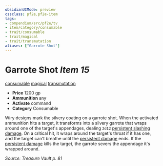 ```yaml
---
obsidianUIMode: preview
cssclass: pf2e,pf2e-item
tags:
- compendium/src/pf2e/tv
- item/category/consumable
- trait/consumable
- trait/magical
- trait/transmutation
aliases: ["Garrote Shot"]
---
```

# Garrote Shot *Item 15*  
[consumable](rules/traits/consumable.md)  [magical](rules/traits/magical.md)  [transmutation](rules/traits/transmutation.md)  

- **Price** 1200 gp
- **Ammunition** any
- **Activate** command
- **Category** Consumable

Wiry designs mark the silvery coating on a garrote shot. When the activated ammunition hits a target, it transforms into a silvery garrote that wraps around one of the target's appendages, dealing `2d12` [persistent slashing damage](rules/conditions.md#Persistent%20Damage). On a critical hit, it wraps around the target's throat if it has one, and the target can't breathe until the [persistent damage](rules/conditions.md#Persistent%20Damage) ends. If the [persistent damage](rules/conditions.md#Persistent%20Damage) kills the target, the garrote severs the appendage it's wrapped around.

*Source: Treasure Vault p. 81*